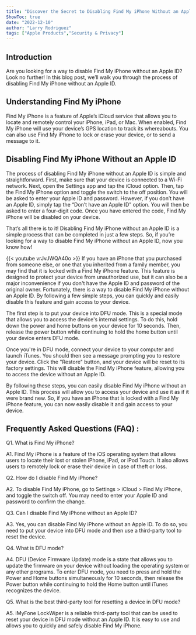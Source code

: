 ```yaml
---
title: "Discover the Secret to Disabling Find My iPhone Without an Apple ID!"
ShowToc: true 
date: "2022-12-10"
author: "Larry Rodriguez" 
tags: ["Apple Products","Security & Privacy"]
---
```

## Introduction
Are you looking for a way to disable Find My iPhone without an Apple ID? Look no further! In this blog post, we’ll walk you through the process of disabling Find My iPhone without an Apple ID. 

## Understanding Find My iPhone
Find My iPhone is a feature of Apple’s iCloud service that allows you to locate and remotely control your iPhone, iPad, or Mac. When enabled, Find My iPhone will use your device’s GPS location to track its whereabouts. You can also use Find My iPhone to lock or erase your device, or to send a message to it. 

## Disabling Find My iPhone Without an Apple ID
The process of disabling Find My iPhone without an Apple ID is simple and straightforward. First, make sure that your device is connected to a Wi-Fi network. Next, open the Settings app and tap the iCloud option. Then, tap the Find My iPhone option and toggle the switch to the off position. You will be asked to enter your Apple ID and password. However, if you don’t have an Apple ID, simply tap the “Don’t have an Apple ID” option. You will then be asked to enter a four-digit code. Once you have entered the code, Find My iPhone will be disabled on your device. 

That’s all there is to it! Disabling Find My iPhone without an Apple ID is a simple process that can be completed in just a few steps. So, if you’re looking for a way to disable Find My iPhone without an Apple ID, now you know how!

{{< youtube vrJvJWQA40o >}} 
If you have an iPhone that you purchased from someone else, or one that you inherited from a family member, you may find that it is locked with a Find My iPhone feature. This feature is designed to protect your device from unauthorized use, but it can also be a major inconvenience if you don't have the Apple ID and password of the original owner. Fortunately, there is a way to disable Find My iPhone without an Apple ID. By following a few simple steps, you can quickly and easily disable this feature and gain access to your device. 

The first step is to put your device into DFU mode. This is a special mode that allows you to access the device's internal settings. To do this, hold down the power and home buttons on your device for 10 seconds. Then, release the power button while continuing to hold the home button until your device enters DFU mode. 

Once you're in DFU mode, connect your device to your computer and launch iTunes. You should then see a message prompting you to restore your device. Click the "Restore" button, and your device will be reset to its factory settings. This will disable the Find My iPhone feature, allowing you to access the device without an Apple ID. 

By following these steps, you can easily disable Find My iPhone without an Apple ID. This process will allow you to access your device and use it as if it were brand new. So, if you have an iPhone that is locked with a Find My iPhone feature, you can now easily disable it and gain access to your device.

## Frequently Asked Questions (FAQ) :
Q1. What is Find My iPhone?

A1. Find My iPhone is a feature of the iOS operating system that allows users to locate their lost or stolen iPhone, iPad, or iPod Touch. It also allows users to remotely lock or erase their device in case of theft or loss.

Q2. How do I disable Find My iPhone?

A2. To disable Find My iPhone, go to Settings > iCloud > Find My iPhone, and toggle the switch off. You may need to enter your Apple ID and password to confirm the change.

Q3. Can I disable Find My iPhone without an Apple ID?

A3. Yes, you can disable Find My iPhone without an Apple ID. To do so, you need to put your device into DFU mode and then use a third-party tool to reset the device.

Q4. What is DFU mode?

A4. DFU (Device Firmware Update) mode is a state that allows you to update the firmware on your device without loading the operating system or any other programs. To enter DFU mode, you need to press and hold the Power and Home buttons simultaneously for 10 seconds, then release the Power button while continuing to hold the Home button until iTunes recognizes the device.

Q5. What is the best third-party tool for resetting a device in DFU mode?

A5. iMyFone LockWiper is a reliable third-party tool that can be used to reset your device in DFU mode without an Apple ID. It is easy to use and allows you to quickly and safely disable Find My iPhone.


